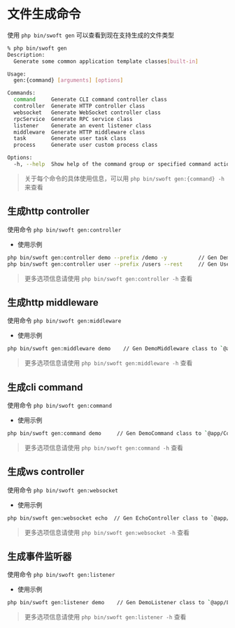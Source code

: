 # 文件生成命令

使用 `php bin/swoft gen` 可以查看到现在支持生成的文件类型

```bash
% php bin/swoft gen     
Description:
  Generate some common application template classes[built-in]

Usage:
  gen:{command} [arguments] [options]

Commands:
  command     Generate CLI command controller class
  controller  Generate HTTP controller class
  websocket   Generate WebSocket controller class
  rpcService  Generate RPC service class
  listener    Generate an event listener class
  middleware  Generate HTTP middleware class
  task        Generate user task class
  process     Generate user custom process class

Options:
  -h, --help  Show help of the command group or specified command action

```

> 关于每个命令的具体使用信息，可以用 `php bin/swoft gen:{command} -h` 来查看 

## 生成http controller

使用命令 `php bin/swoft gen:controller`

- 使用示例

```bash
php bin/swoft gen:controller demo --prefix /demo -y          // Gen DemoController class to `@app/Controllers`
php bin/swoft gen:controller user --prefix /users --rest     // Gen UserController class to `@app/Controllers`(RESTFul type)
```

> 更多选项信息请使用 `php bin/swoft gen:controller -h` 查看

## 生成http middleware

使用命令 `php bin/swoft gen:middleware`

- 使用示例

```bash
php bin/swoft gen:middleware demo    // Gen DemoMiddleware class to `@app/Middlewares`
```

> 更多选项信息请使用 `php bin/swoft gen:middleware -h` 查看

## 生成cli command

使用命令 `php bin/swoft gen:command`

- 使用示例

```bash
php bin/swoft gen:command demo     // Gen DemoCommand class to `@app/Commands`
```

> 更多选项信息请使用 `php bin/swoft gen:command -h` 查看

## 生成ws controller

使用命令 `php bin/swoft gen:websocket`

- 使用示例

```bash
php bin/swoft gen:websocket echo  // Gen EchoController class to `@app/WebSocket`
```

> 更多选项信息请使用 `php bin/swoft gen:websocket -h` 查看

## 生成事件监听器

使用命令 `php bin/swoft gen:listener`

- 使用示例

```bash
php bin/swoft gen:listener demo    // Gen DemoListener class to `@app/Listener`
```

> 更多选项信息请使用 `php bin/swoft gen:listener -h` 查看


